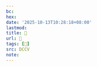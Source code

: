 ```yaml
---
bc:
hex:
date: '2025-10-13T10:28:18+08:00'
lastmod:
title: 􅤚
url: 􅤚
tags: [𨭗]
src: DCCV
note:
---
```


